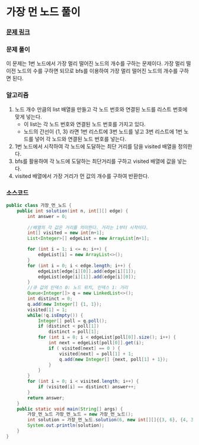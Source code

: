 # 가장 먼 노드 풀이

### [문제 링크](https://school.programmers.co.kr/learn/courses/30/lessons/49189)

### 문제 풀이
이 문제는 1번 노드에서 가장 멀리 떨어진 노드의 개수를 구하는 문제이다. 
가장 멀리 떨이전 노드의 수를 구하면 되므로 bfs를 이용하여 가장 멀리 떨어진 노드의 개수를 구하면 된다.

### 알고리즘
1. 노드 개수 만큼의 list 배열을 만들고 각 노드 번호와 연결된 노드를 리스트 번호에 맞게 넣는다.
   + 이 list는 각 노드 번호와 연결된 노드 번호를 가지고 있다. 
   + 노드의 간선이 {1, 3} 라면 1번 리스트에 3번 노드를 넣고 3번 리스트에 1번 노드를 넣어 각 노드와 연결된 노드 번호를 넣는다.
2. 1번 노드에서 시작하여 각 노드에 도달하는 최단 거리를 담을 visited 배열을 정의한다.
3. bfs를 활용하여 각 노드에 도달하는 최단거리를 구하고 visited 배열에 값을 넣는다.
4. visited 배열에서 가장 거리가 먼 값의 개수를 구하여 반환한다.

### 소스코드
```java
public class 가장_먼_노드 {
    public int solution(int n, int[][] edge) {
        int answer = 0;
        
        //배열의 각 값은 거리를 의미한다. 거리는 1부터 시작이다.
        int[] visited = new int[n+1];
        List<Integer>[] edgeList = new ArrayList[n+1];

        for (int i = 1; i <= n; i++) {
            edgeList[i] = new ArrayList<>();
        }
        for (int i = 0; i < edge.length; i++) {
            edgeList[edge[i][0]].add(edge[i][1]);
            edgeList[edge[i][1]].add(edge[i][0]);
        }
        //큐 값의 인덱스 0: 노드 위치, 인덱스 1: 거리
        Queue<Integer[]> q = new LinkedList<>();
        int distinct = 0;
        q.add(new Integer[] {1, 1});
        visited[1] = 1;
        while(!q.isEmpty()) {
            Integer[] poll = q.poll();
            if (distinct < poll[1])
                distinct = poll[1];
            for (int i = 0; i < edgeList[poll[0]].size(); i++) {
                int next = edgeList[poll[0]].get(i);
                if ( visited[next] == 0 ) {
                    visited[next] = poll[1] + 1;
                    q.add(new Integer[] {next, poll[1] + 1});
                }
            }
        }
        for (int i = 0; i < visited.length; i++) {
            if (visited[i] == distinct) answer++;
        }
        return answer;
    }
    public static void main(String[] args) {
        가장_먼_노드 가장_먼_노드 = new 가장_먼_노드();
        int solution = 가장_먼_노드.solution(6, new int[][]{{3, 6}, {4, 3}, {3, 2}, {1, 3}, {1, 2}, {2, 4}, {5, 2}});
        System.out.println(solution);
    }
}
```